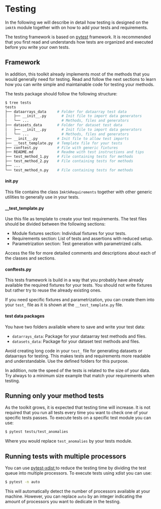 # Testing
In the following we will describe in detail how testing is designed on the 
`imktk` module together with on how to add your tests and requirements.

The testing framework is based on [pytest](https://docs.pytest.org) framework.
It is recommended that you first read and understands how tests are organized
and executed before you write your own tests.


## Framework
In addition, this toolkit already implements most of the methods that you
would generally need for testing. Read and follow the next sections to
learn how you can write simple and maintainable code for testing your methods.

The tests package should follow the following structure:
```bash
$ tree tests
tests
├── dataarrays_data     # Folder for dataarray test data
│   ├── __init__.py       # Init file to import data generators
│   └── ...               # Methods, files and generators
├── datasets_data       # Folder for dataset test data
│   ├── __init__.py       # Init file to import data generators
│   └── ...               # Methods, files and generators
├── __init__.py         # Init file to allow test imports
├── __test_template.py  # Template file for your tests
├── conftest.py         # File with generic fixtures 
├── README.md           # Readme with test instructions and tips
├── test_method_1.py    # File containing tests for methods
├── test_method_2.py    # File containing tests for methods
├── ...
└── test_method_n.py    # File containing tests for methods
```

#### __init__.py
This file contains the class `ImktkRequirements` together with other generic
utilities to generally use in your tests.

#### __test_template.py
Use this file as template to create your test requirements. The test files
should be divided between the following sections:

 - Module fixtures section: Individual fixtures for your tests.
 - Requirements section: List of tests and assertions with reduced setup.
 - Parametrization section: Test generation with parametrized calls.  

Access the file for more detailed comments and descriptions about each of
the classes and sections.

#### conftests.py
This tests framework is build in a way that you probably have already available
the required fixtures for your tests. You should not write fixtures but rather
try to reuse the already existing ones.

If you need specific fixtures and parametrization, you can create them into
your `test_` file as it is shown at the `__test_template.py` file.

#### test data packages
You have two folders available where to save and write your test data:

 - `datarrays_data`: Package for your dataarray test methods and files.
 - `datasets_data`: Package for your dataset test methods and files.

Avoid creating long code in your `test_` file for generating datasets
or dataarrays for testing. This makes tests and requirements more readable
and understandable. Use the defined folders for this purpose.

In addition, note the speed of the tests is related to the size of your
data. Try always to a minimum size example that match your requirements
when testing.


## Running only your method tests
As the toolkit grows, it is expected that testing time will increase.
It is not required that you run all tests every time you want to check
one of your specific tests passes. To execute tests on a specific test
module you can use:
```bash
$ pytest tests/test_anomalies
```
Where you would replace `test_anomalies` by your tests module.


## Running tests with multiple processors
You can use [pytest-xdist ](https://pypi.org/project/pytest-xdist) to
reduce the testing time by dividing the test queue into multiple processors.
To execute tests using xdist you can use:
```bash
$ pytest -n auto
```
This will automatically detect the number of processors available at your
machine. However, you can replace `auto` by an integer indicating the
amount of processors you want to dedicate in the testing.

